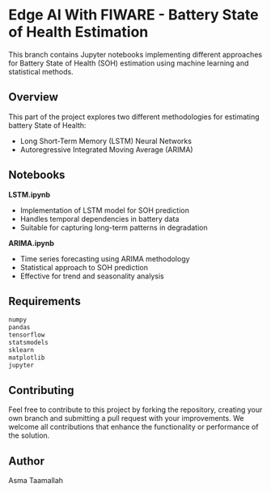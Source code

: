 # Edge AI With FIWARE - Battery State of Health Estimation

This branch contains Jupyter notebooks implementing different approaches for Battery State of Health (SOH) estimation using machine learning and statistical methods.

## Overview
This part of the project explores two different methodologies for estimating battery State of Health:
- Long Short-Term Memory (LSTM) Neural Networks
- Autoregressive Integrated Moving Average (ARIMA)

## Notebooks
**LSTM.ipynb**
- Implementation of LSTM model for SOH prediction
- Handles temporal dependencies in battery data
- Suitable for capturing long-term patterns in degradation

**ARIMA.ipynb**
- Time series forecasting using ARIMA methodology
- Statistical approach to SOH prediction
- Effective for trend and seasonality analysis

## Requirements
```python
numpy
pandas
tensorflow
statsmodels
sklearn
matplotlib
jupyter
```

## Contributing
Feel free to contribute to this project by forking the repository, creating your own branch and submitting a pull request with your improvements. We welcome all contributions that enhance the functionality or performance of the solution.

## Author
Asma Taamallah
